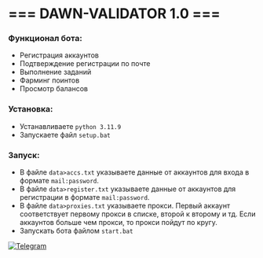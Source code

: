 # === DAWN-VALIDATOR 1.0 ===

### Функционал бота:  
- Регистрация аккаунтов
- Подтверждение регистрации по почте
- Выполнение заданий
- Фарминг поинтов
- Просмотр балансов

### Установка:  
- Устанавливаете `python 3.11.9`
- Запускаете файл `setup.bat`

### Запуск:  
- В файле `data>accs.txt` указываете данные от аккаунтов для входа в формате `mail:password`.
- В файле `data>register.txt` указываете данные от аккаунтов для регистрации в формате `mail:password`.  
- В файле `data>proxies.txt` указываете прокси. Первый аккаунт соответствует первому прокси в списке, второй к второму и тд. Если аккаунтов больше чем прокси, то прокси пойдут по кругу.  
- Запускать бота файлом `start.bat`  

[![Telegram](https://img.shields.io/badge/-Telegram-090909?style=for-the-badge&logo=telegram&logoColor=27A0D9&color=02223b)](https://t.me/next_softs)
